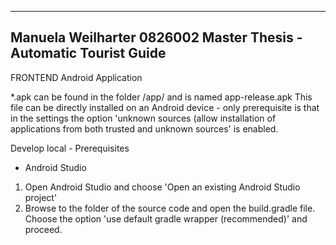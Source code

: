 ------------------
Manuela Weilharter 
0826002
Master Thesis - Automatic Tourist Guide
------------------

FRONTEND
Android Application

*.apk can be found in the folder /app/ and is named app-release.apk
This file can be directly installed on an Android device - only prerequisite is that in the settings the 
option 'unknown sources (allow installation of applications from both trusted and unknown sources' is enabled.



Develop local - Prerequisites
- Android Studio


1. Open Android Studio and choose 'Open an existing Android Studio project'
2. Browse to the folder of the source code and open the build.gradle file. 
   Choose the option 'use default gradle wrapper (recommended)' and proceed.